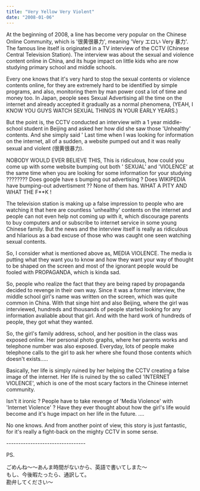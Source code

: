 ```yaml
---
title: "Very Yellow Very Violent"
date: "2008-01-06"
---
```


At the beginning of 2008, a line has become very popular on the Chinese Online Community, which is '很黄很暴力', meaning 'Very エロい Very 暴力'. The famous line itself is originated in a TV interview of the CCTV (Chinese Central Television Station). The interview was about the sexual and violence content online in China, and its huge impact on little kids who are now studying primary school and middle schools.  
  
Every one knows that it's very hard to stop the sexual contents or violence contents online, for they are extremely hard to be identified by simple programs, and also, monitoring them by man power cost a lot of time and money too. In Japan, people sees Sexual Advertising all the time on the internet and already accepted it gradually as a normal phenomena, (YEAH, I KNOW YOU GUYS WATCH SEXUAL THINGS IN YOUR EARLY YEARS.)  
  
But the point is, the CCTV conducted an interview with a 1 year middle-school student in Beijing and asked her how did she saw those 'Unhealthy' contents. And she simply said ' Last time when I was looking for information on the internet, all of a sudden, a website pumped out and it was really sexual and violent (很黄很暴力).  
  
NOBODY WOULD EVER BELIEVE THIS, This is ridiculous, how could you come up with some website bumping out both ' SEXUAL' and 'VIOLENCE' at the same time when you are looking for some information for your studying ???????? Does google have s bumping out advertising ? Does WIKIPEDIA have bumping-out advertisment ?? None of them has. WHAT A PITY AND WHAT THE F\*\*K !  
  
The television station is making up a false impression to people who are watching it that here are countless 'unhealthy' contents on the internet and people can not even help not coming up with it, which discourage parents to buy computers and or subscribe to internet service in some young Chinese family. But the news and the interview itself is really as ridiculous and hilarious as a bad excuse of those who was caught one seen watching sexual contents.  
  
So, I consider what is mentioned above as, MEDIA VIOLENCE. The media is putting what they want you to know and how they want your way of thought to be shaped on the screen and most of the ignorant people would be fooled with PROPAGANDA, which is kinda sad.  
  
So, people who realize the fact that they are being raped by propaganda decided to revenge in their own way. Since it was a former interview, the middle school girl's name was written on the screen, which was quite common in China. With that singe hint and also Beijing, where the girl was interviewed, hundreds and thousands of people started looking for any information avaliable about that girl. And with the hard work of hundreds of people, they got what they wanted.  
  
So, the girl's family address, school, and her position in the class was exposed online. Her personal photo graphs, where her parents works and telephone number was also exposed. Everyday, lots of people make telephone calls to the girl to ask her where she found those contents which doesn't exists.....  
  
Basically, her life is simply ruined by her helping the CCTV creating a false image of the internet. Her life is ruined by the so called 'INTERNET VIOLENCE', which is one of the most scary factors in the Chinese internet community.  
  
Isn't it ironic ? People have to take revenge of 'Media Violence' with 'Internet Violence' ? Have they ever thought about how the girl's life would become and it's huge impact on her life in the future. ....  
  
No one knows. And from another point of view, this story is just fantastic, for it's really a fight-back on the mighty CCTV in some sense.  
  
\--------------------------------- 
  
PS.  
  
ごめんね～～あんま時間がないから、英語で書いてしまた～  
もし、今後暇たったら、通訳して。  
勘弁してください～
